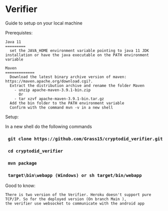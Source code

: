 # Verifier
  
  Guide to setup on your local machine
  
  Prerequistes: 

    Java 11
    =========
      set the JAVA_HOME environment variable pointing to java 11 JDK installation or have the java executable on the PATH environment variable

    Maven
    =============
      Download the latest binary archive version of maven: https://maven.apache.org/download.cgi?.
      Extract the distribution archive and rename the folder Maven
        - unzip apache-maven-3.9.1-bin.zip
          Or
        - tar xzvf apache-maven-3.9.1-bin.tar.gz
      Add the bin folder to the PATH environment variable
      Confirm with the command mvn -v in a new shell
    
  Setup:
  
  In a new shell do the following commands
  ### ` git clone https://github.com/Grass15/cryptodid_verifier.git`
  ### ` cd cryptodid_verifier`
  ### ` mvn package`
  ### ` target\bin\webapp (Windows) or sh target/bin/webapp`

  Good to know:
    
    There is two version of the Verifier. Heroku doesn't support pure TCP/IP. So for the deployed version (On branch Main ), 
    the verifier use websocket to communicate with the android app
      
  
